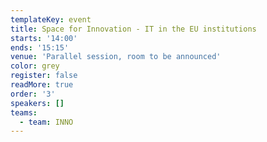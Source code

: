 ```yaml
---
templateKey: event
title: Space for Innovation - IT in the EU institutions
starts: '14:00'
ends: '15:15'
venue: 'Parallel session, room to be announced'
color: grey
register: false
readMore: true
order: '3'
speakers: []
teams:
  - team: INNO
---
```

